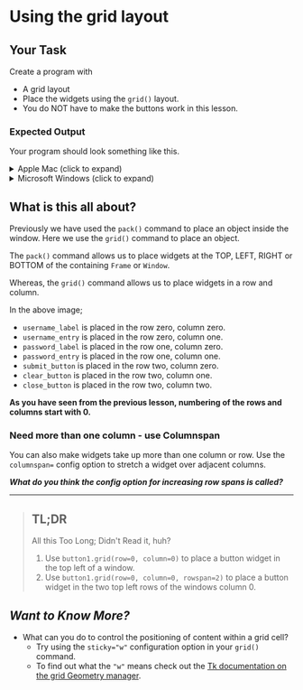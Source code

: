 # Using the grid layout

## Your Task
Create a program with
- A grid layout
- Place the widgets using the `grid()` layout.
- You do NOT have to make the buttons work in this lesson.

### Expected Output
Your program should look something like this.
<details>
    <summary>Apple Mac (click to expand)</summary>

![](expected_output_mac.png)
</details>

<details>
    <summary>Microsoft Windows (click to expand)</summary>

![](expected_output_win.bmp)
</details>

## What is this all about?
Previously we have used the `pack()` command to place an object inside the window.
Here we use the `grid()` command to place an object. 

The `pack()` command allows us to place widgets at the TOP, LEFT, RIGHT or BOTTOM of the containing `Frame` or `Window`.

Whereas, the `grid()` command allows us to place widgets in a row and column.

In the above image;
- `username_label` is placed in the row zero, column zero.
- `username_entry` is placed in the row zero, column one.
- `password_label` is placed in the row one, column zero.
- `password_entry` is placed in the row one, column one.
- `submit_button` is placed in the row two, column zero.
- `clear_button` is placed in the row two, column one.
- `close_button` is placed in the row two, column two.

**As you have seen from the previous lesson, numbering of the rows and columns start with 0.**

### Need more than one column - use Columnspan
You can also make widgets take up more than one column or row.
Use the `columnspan=` config option to stretch a widget over adjacent columns.

**_What do you think the config option for increasing row spans is called?_**
 
***
>## TL;DR
>All this Too Long; Didn't Read it, huh?
>1. Use `button1.grid(row=0, column=0)` to place a button widget in the top left of a window.
>2. Use `button1.grid(row=0, column=0, rowspan=2)` to place a button widget in the two top left rows of the windows column 0.

## _Want to Know More?_
- What can you do to control the positioning of content within a grid cell?
  - Try using the `sticky="w"` configuration option in your `grid()` command.
  - To find out what the `"w"` means check out the [Tk documentation on the grid Geometry manager](https://tcl.tk/man/tcl8.6/TkCmd/grid.htm).
